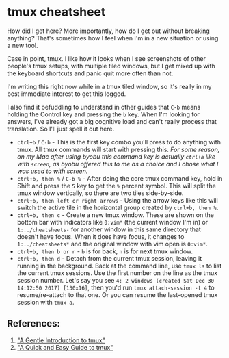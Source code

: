 # tmux cheatsheet

How did I get here? More importantly, how do I get out without breaking anything? That's sometimes how I feel when I'm in a new situation or using a new tool.

Case in point, tmux. I like how it looks when I see screenshots of other people's tmux setups, with multiple tiled windows, but I get mixed up with the keyboard shortcuts and panic quit more often than not.

I'm writing this right now while in a tmux tiled window, so it's really in my best immediate interest to get this logged.

I also find it befuddling to understand in other guides that `C-b` means holding the Control key and pressing the `b` key. When I'm looking for answers, I've already got a big cognitive load and can't really process that translation. So I'll just spell it out here.

* `ctrl+b` / `C-b` - This is the first key combo you'll press to do anything with tmux. All tmux commands will start with pressing this. _For some reason, on my Mac after using byobu this command key is actually `ctrl+a` like with `screen`, as byobu offered this to me as a choice and I chose what I was used to with screen._
* `ctrl+b, then %` / `C-b %` - After doing the core tmux command key, hold in Shift and press the `5` key to get the `%` percent symbol. This will split the tmux window vertically, so there are two tiles side-by-side.
* `ctrl+b, then left or right arrows` - Using the arrow keys like this will switch the active tile in the horizontal group created by `ctrl+b, then %`.
* `ctrl+b, then c` - Create a new tmux window. These are shown on the bottom bar with indicators like `0:vim*` (the current window I'm in) or `1:../cheatsheets-` for another window in this same directory that doesn't have focus. When it does have focus, it changes to `1:../cheatsheets*` and the original window with vim open is `0:vim*`.
* `ctrl+b, then b or n` - `b` is for back, `n` is for next tmux window.
* `ctrl+b, then d` - Detach from the current tmux session, leaving it running in the background. Back at the command line, use `tmux ls` to list the current tmux sessions. Use the first number on the line as the tmux session number. Let's say you see `4: 2 windows (created Sat Dec 30 14:12:50 2017) [130x16]`, then you'd run `tmux attach-session -t 4` to resume/re-attach to that one. Or you can resume the last-opened tmux session with `tmux a`.

## References:

1. ["A Gentle Introduction to tmux"](https://hackernoon.com/a-gentle-introduction-to-tmux-8d784c404340)
1. ["A Quick and Easy Guide to tmux"](http://www.hamvocke.com/blog/a-quick-and-easy-guide-to-tmux/)
